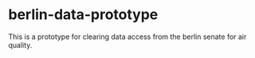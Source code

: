 # berlin-data-prototype
This is a prototype for clearing data access from the berlin senate for air quality.

